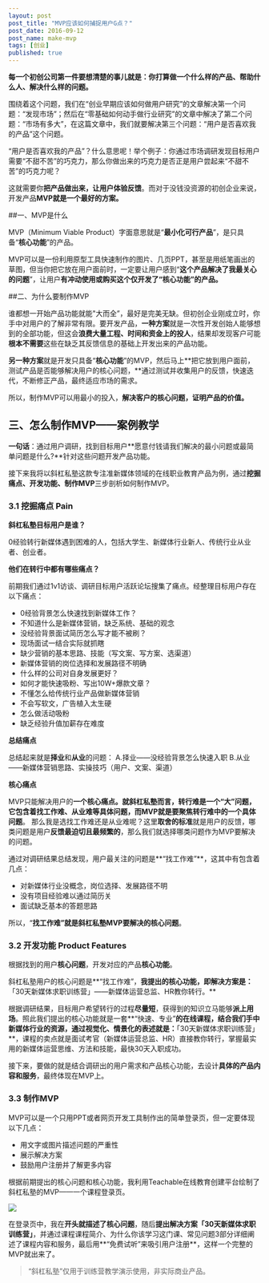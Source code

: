 ```yaml
---
layout: post
post_title: "MVP应该如何捕捉用户G点？"
post_date: 2016-09-12
post_name: make-mvp
tags: [创业]
published: true
---
```

**每一个初创公司第一件要想清楚的事儿就是：你打算做一个什么样的产品、帮助什么人、解决什么样的问题。**

围绕着这个问题，我们在“创业早期应该如何做用户研究”的文章解决第一个问题：“发现市场”；然后在“零基础如何动手做行业研究”的文章中解决了第二个问题：“市场有多大”，在这篇文章中，我们就要解决第三个问题：“用户是否喜欢我的产品”这个问题。

“用户是否喜欢我的产品”？什么意思呢！举个例子：你通过市场调研发现目标用户需要“不甜不苦”的巧克力，那么你做出来的巧克力是否正是用户尝起来“不甜不苦”的巧克力呢？

这就需要你**把产品做出来，让用户体验反馈**。而对于没钱没资源的初创企业来说，开发产品**MVP就是一个最好的方案。**

##一、MVP是什么

MVP（Minimum Viable Product）字面意思就是“**最小化可行产品**”，是只具备“**核心功能**”的产品。

MVP可以是一份利用原型工具快速制作的图片、几页PPT，甚至是用纸笔画出的草图，但当你把它放在用户面前时，一定要让用户感到“**这个产品解决了我最关心的问题**”，让用户**有冲动使用或购买这个仅开发了“核心功能”的产品。**

##二、为什么要制作MVP

谁都想一开始产品功能就能"大而全”，最好是完美无缺。但初创企业刚成立时，你手中对用户的了解非常有限。要开发产品，**一种方案**就是一次性开发创始人能够想到的全部功能，但这会**浪费大量工程、时间和资金上的投人**，结果却发现客户可能**根本不需要**这些在缺乏其反馈信息的基础上开发出来的产品功能。

**另一种方案**就是开发只具备“**核心功能**”的MVP，然后马上**把它放到用户面前，测试产品是否能够解决用户的核心问题，**通过测试并收集用户的反馈，快速迭代，不断修正产品，最终适应市场的需求。

所以，制作MVP可以用最小的投入，**解决客户的核心问题，证明产品的价值。**

## 三、怎么制作MVP——案例教学

**一句话**：通过用户调研，找到目标用户**愿意付钱请我们解决的最小问题或最简单问题是什么?**针对这些问题开发产品功能。

接下来我将以斜杠私塾这款专注准新媒体领域的在线职业教育产品为例，通过**挖掘痛点、开发功能、制作MVP**三步剖析如何制作MVP。

### 3.1 挖掘痛点 Pain

**斜杠私塾目标用户是谁？**

0经验转行新媒体遇到困难的人，包括大学生、新媒体行业新人、传统行业从业者、创业者。

**他们在转行中都有哪些痛点？**

前期我们通过1v1访谈、调研目标用户活跃论坛搜集了痛点。经整理目标用户存在以下痛点：

- 0经验背景怎么快速找到新媒体工作？
- 不知道什么是新媒体营销，缺乏系统、基础的观念
- 没经验背景面试简历怎么写才能不被刷？
- 现场面试一结合实际就抓瞎
- 缺少营销的基本思路、技能（写文案、写方案、选渠道）
- 新媒体营销的岗位选择和发展路径不明确
- 什么样的公司对自身发展更好？
- 如何才能快速吸粉、写出10W+爆款文章？
- 不懂怎么给传统行业产品做新媒体营销
- 不会写软文，广告植入太生硬
- 怎么做活动吸粉
- 缺乏经验升值加薪存在难度

**总结痛点**

总结起来就是**择业**和**从业**的问题：
A.择业——没经验背景怎么快速入职
B.从业——新媒体营销思路、实操技巧（用户、文案、渠道）

**核心痛点**

MVP只能解决用户的**一个核心痛点。**就斜杠私塾而言，转行难是一个“大”问题，它包含着找工作难、从业难等具体问题，而MVP就是要聚焦转行难中的**一个具体问题**。
那么我是选找工作难还是从业难呢？这里**取舍的标准**就是用户的反馈，哪类问题是用户**反馈最迫切且最频繁的**，那么我们就选择哪类问题作为MVP要解决的问题。

通过对调研结果总结发现，用户最关注的问题是**“找工作难”**，这其中有包含着几点：
- 对新媒体行业没概念，岗位选择、发展路径不明
- 没有项目经验难以通过简历关
- 面试缺乏基本的答题思路

所以，“**找工作难”就是斜杠私塾MVP要解决的核心问题**。

### 3.2 开发功能 Product Features

根据找到的用户**核心问题**，开发对应的产品**核心功能**。

斜杠私塾用户的核心问题是**“找工作难”，**我提出的核心功能，即解决方案是：**「30天新媒体求职训练营」——新媒体运营总监、HR教你转行。**

根据调研结果，目标用户希望转行的过程**尽量短**，获得到的知识立马能够**派上用场**。照此我们提出的核心功能就是一套**“快速、专业”**的在线课程，结合我们手中新媒体行业的资源，通过视觉化、情景化的表述就是：**「30天新媒体求职训练营」**，课程的卖点就是面试考官（新媒体运营总监、HR）直接教你转行，掌握最实用的新媒体运营思维、方法和技能，最快30天入职成功。

接下来，要做的就是结合调研出的用户需求和产品核心功能，去设计**具体的产品内容和服务**，最终体现在MVP上。

### 3.3 制作MVP

MVP可以是一个只用PPT或者网页开发工具制作出的简单登录页，但一定要体现以下几点：

- 用文字或图片描述问题的严重性
- 展示解决方案
- 鼓励用户注册并了解更多内容

根据前期提出的核心问题和核心功能，我利用Teachable在线教育创建平台绘制了斜杠私塾的MVP——一个课程登录页。

![](https://dn-shimo-image.qbox.me/8cF6172PlH4fKpV8.png!thumbnail)

在登录页中，我在**开头就描述了核心问题**，随后**提出解决方案「30天新媒体求职训练营」**，并通过课程课程简介、为什么你该学习这门课、常见问题3部分详细阐述了课程内容和服务，最后用**“免费试听”来吸引用户注册**，这样一个完整的MVP就出来了。

> “斜杠私塾”仅用于训练营教学演示使用，非实际商业产品。
